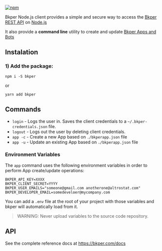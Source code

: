 [Bkper REST API]: https://bkper.com/docs/#rest-apis

[![npm](https://img.shields.io/npm/v/bkper?color=%235889e4)](https://www.npmjs.com/package/bkper)

Bkper Node.js client provides a simple and secure way to access the [Bkper REST API] on [Node.js](https://nodejs.dev/)

It also provide a **command line** utility to create and update [Bkper Apps and Bots](https://bkper.com/docs/)

## Instalation

### 1) Add the package:

```
npm i -S bkper
```
or
```
yarn add bkper
```

## Commands
- ```login```   - Logs the user in. Saves the client credentials to a ```~/.bkper-credentials.json``` file.
- ```logout```  - Logs out the user by deleting client credentials.
- ```app -c```  - Create a new App based on ```./bkperapp.json``` file
- ```app -u```  - Update an existing App based on ```./bkperapp.json``` file 

### Environment Variables

The ```app``` command uses the following environment variables in order to perform App create/update operations:

```
BKPER_API_KEY=XXXX
BKPER_CLIENT_SECRET=YYYY
BKPER_USER_EMAILS="someone@gmail.com anotherone@altrostat.com"
BKPER_DEVELOPER_EMAIL=somedeveloer@mycompany.com
```

You can add a ```.env``` file at the root of your project with those variables and bkper will automatically load from it. 

> WARNING: Never upload variables to the source code repository.


## API

See the complete reference docs at https://bkper.com/docs




